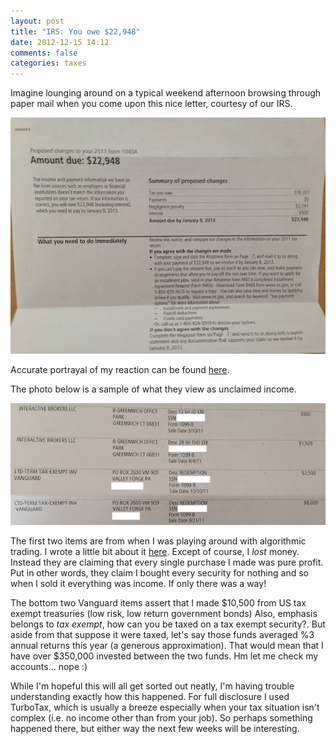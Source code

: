 ```yaml
---
layout: post
title: "IRS: You owe $22,948"
date: 2012-12-15 14:12
comments: false
categories: taxes
---
```


Imagine lounging around on a typical weekend afternoon browsing through paper mail when you come upon this nice letter, courtesy of our IRS.  

![](/images/letter.jpg " ")

Accurate portrayal of my reaction can be found [here](http://www.youtube.com/watch?v=NefM2gVo9mw).

The photo below is a sample of what they view as unclaimed income.

![](/images/statement.png " ")

The first two items are from when I was playing around with algorithmic trading.  I wrote a little bit about it [here](http://kwangbkim.com/blog/2012/08/26/tried-algo-trading/).  Except of course, I *lost* money.  Instead they are claiming that every single purchase I made was pure profit.  Put in other words, they claim I bought every security for nothing and so when I sold it everything was income.  If only there was a way!

The bottom two Vanguard items assert that I made $10,500 from US tax exempt treasuries (low risk, low return government bonds)  Also, emphasis belongs to *tax exempt*, how can you be taxed on a tax exempt security?.  But aside from that suppose  it were taxed, let's say those funds averaged %3 annual returns this year (a generous approximation).  That would mean that I have over $350,000 invested between the two funds.  Hm let me check my accounts... nope :)

While I'm hopeful this will all get sorted out neatly, I'm having trouble understanding exactly how this happened.  For full disclosure I used TurboTax, which is usually a breeze especially when your tax situation isn't complex (i.e. no income other than from your job).  So perhaps something happened there, but either way the next few weeks will be interesting.